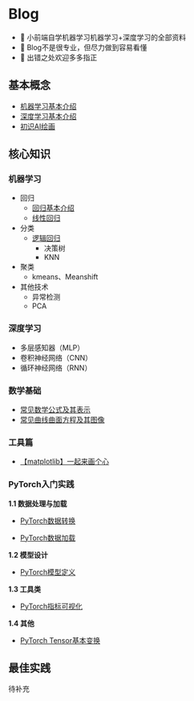 # Blog
- 🤖️ 小前端自学机器学习机器学习+深度学习的全部资料
- 🧠 Blog不是很专业，但尽力做到容易看懂
- 🙏 出错之处欢迎多多指正


## 基本概念

- [机器学习基本介绍](./articles/机器学习/机器学习基本介绍.md)
- [深度学习基本介绍](./articles/深度学习/深度学习基本介绍.md)
- [初识AI绘画](./articles/AI绘画/初识AI绘画.md)

## 核心知识
### 机器学习 
- 回归
    - [回归基本介绍](./articles/机器学习/回归基本介绍.md)
    - [线性回归](./articles/机器学习/线性回归.md)
- 分类
  - [逻辑回归](./articles/机器学习/分类/逻辑回归基础概念.md)
    - 决策树
    - KNN
- 聚类
    - kmeans、Meanshift
- 其他技术
    - 异常检测
    - PCA
### 深度学习
- 多层感知器（MLP）
- 卷积神经网络（CNN）
- 循环神经网络（RNN）
### 数学基础
- [常见数学公式及其表示](./articles/数学基础/常见数学公式及其表示.ipynb)
- [常见曲线曲面方程及其图像](./articles/数学基础/常见数学公式及其表示.ipynb)

### 工具篇
- [【matplotlib】一起来画个心](./articles/工具篇/【matplotlib】一起来画个心.ipynb)

### PyTorch入门实践

**1.1 数据处理与加载**

- [PyTorch数据转换](./articles/深度学习/PyTorch入门实践/PyTorch数据转换.md)

- [PyTorch数据加载](./articles/深度学习/PyTorch入门实践/PyTorch数据加载.md)

**1.2 模型设计**

- [PyTorch模型定义](./articles/深度学习/PyTorch入门实践/PyTorch模型定义.md)

**1.3 工具类**
- [PyTorch指标可视化](./articles/深度学习/PyTorch入门实践/PyTorch指标可视化.md)

**1.4 其他**
- [PyTorch Tensor基本变换](./articles/深度学习/PyTorch入门实践/tensor基本变换.md)


## 最佳实践
待补充